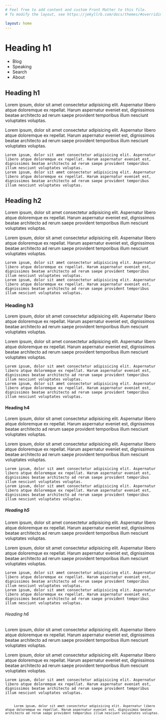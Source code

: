 ```yaml
---
# Feel free to add content and custom Front Matter to this file.
# To modify the layout, see https://jekyllrb.com/docs/themes/#overriding-theme-defaults

layout: home
---
```


<div class="nav">
    <h1>Heading h1</h1>
    <ul>
        <li>Blog</li>
        <li>Speaking</li>
        <li>Search</li>
        <li>About</li>
    </ul>
</div>

<section>
    <h1>Heading h1</h1>
    <p>Lorem ipsum, dolor sit amet consectetur adipisicing elit. Aspernatur libero atque doloremque ex repellat. Harum aspernatur eveniet est, dignissimos beatae architecto ad rerum saepe provident temporibus illum nesciunt voluptates voluptas.</p>
    <p>Lorem ipsum, dolor sit amet consectetur adipisicing elit. Aspernatur libero atque doloremque ex repellat. Harum aspernatur eveniet est, dignissimos beatae architecto ad rerum saepe provident temporibus illum nesciunt voluptates voluptas.</p>
    <code>Lorem ipsum, dolor sit amet consectetur adipisicing elit. Aspernatur libero atque doloremque ex repellat. Harum aspernatur eveniet est, dignissimos beatae architecto ad rerum saepe provident temporibus illum nesciunt voluptates voluptas.</code>
    <br>
    <code>Lorem ipsum, dolor sit amet consectetur adipisicing elit. Aspernatur libero atque doloremque ex repellat. Harum aspernatur eveniet est, dignissimos beatae architecto ad rerum saepe provident temporibus illum nesciunt voluptates voluptas.</code>
</section>

<section>
    <h2>Heading h2</h2>
    <p>Lorem ipsum, dolor sit amet consectetur adipisicing elit. Aspernatur libero atque doloremque ex repellat. Harum aspernatur eveniet est, dignissimos beatae architecto ad rerum saepe provident temporibus illum nesciunt voluptates voluptas.</p>
    <p>Lorem ipsum, dolor sit amet consectetur adipisicing elit. Aspernatur libero atque doloremque ex repellat. Harum aspernatur eveniet est, dignissimos beatae architecto ad rerum saepe provident temporibus illum nesciunt voluptates voluptas.</p>
    <code>Lorem ipsum, dolor sit amet consectetur adipisicing elit. Aspernatur libero atque doloremque ex repellat. Harum aspernatur eveniet est, dignissimos beatae architecto ad rerum saepe provident temporibus illum nesciunt voluptates voluptas.</code>
    <br>
    <code>Lorem ipsum, dolor sit amet consectetur adipisicing elit. Aspernatur libero atque doloremque ex repellat. Harum aspernatur eveniet est, dignissimos beatae architecto ad rerum saepe provident temporibus illum nesciunt voluptates voluptas.</code>
</section>

<section>
    <h3>Heading h3</h3>
    <p>Lorem ipsum, dolor sit amet consectetur adipisicing elit. Aspernatur libero atque doloremque ex repellat. Harum aspernatur eveniet est, dignissimos beatae architecto ad rerum saepe provident temporibus illum nesciunt voluptates voluptas.</p>
    <p>Lorem ipsum, dolor sit amet consectetur adipisicing elit. Aspernatur libero atque doloremque ex repellat. Harum aspernatur eveniet est, dignissimos beatae architecto ad rerum saepe provident temporibus illum nesciunt voluptates voluptas.</p>
    <code>Lorem ipsum, dolor sit amet consectetur adipisicing elit. Aspernatur libero atque doloremque ex repellat. Harum aspernatur eveniet est, dignissimos beatae architecto ad rerum saepe provident temporibus illum nesciunt voluptates voluptas.</code>
    <br>
    <code>Lorem ipsum, dolor sit amet consectetur adipisicing elit. Aspernatur libero atque doloremque ex repellat. Harum aspernatur eveniet est, dignissimos beatae architecto ad rerum saepe provident temporibus illum nesciunt voluptates voluptas.</code>
</section>

<section>
    <h4>Heading h4</h4>
    <p>Lorem ipsum, dolor sit amet consectetur adipisicing elit. Aspernatur libero atque doloremque ex repellat. Harum aspernatur eveniet est, dignissimos beatae architecto ad rerum saepe provident temporibus illum nesciunt voluptates voluptas.</p>
    <p>Lorem ipsum, dolor sit amet consectetur adipisicing elit. Aspernatur libero atque doloremque ex repellat. Harum aspernatur eveniet est, dignissimos beatae architecto ad rerum saepe provident temporibus illum nesciunt voluptates voluptas.</p>
    <code>Lorem ipsum, dolor sit amet consectetur adipisicing elit. Aspernatur libero atque doloremque ex repellat. Harum aspernatur eveniet est, dignissimos beatae architecto ad rerum saepe provident temporibus illum nesciunt voluptates voluptas.</code>
    <br>
    <code>Lorem ipsum, dolor sit amet consectetur adipisicing elit. Aspernatur libero atque doloremque ex repellat. Harum aspernatur eveniet est, dignissimos beatae architecto ad rerum saepe provident temporibus illum nesciunt voluptates voluptas.</code>
</section>

<section>
    <h5>Heading h5</h5>
    <p>Lorem ipsum, dolor sit amet consectetur adipisicing elit. Aspernatur libero atque doloremque ex repellat. Harum aspernatur eveniet est, dignissimos beatae architecto ad rerum saepe provident temporibus illum nesciunt voluptates voluptas.</p>
    <p>Lorem ipsum, dolor sit amet consectetur adipisicing elit. Aspernatur libero atque doloremque ex repellat. Harum aspernatur eveniet est, dignissimos beatae architecto ad rerum saepe provident temporibus illum nesciunt voluptates voluptas.</p>
    <code>Lorem ipsum, dolor sit amet consectetur adipisicing elit. Aspernatur libero atque doloremque ex repellat. Harum aspernatur eveniet est, dignissimos beatae architecto ad rerum saepe provident temporibus illum nesciunt voluptates voluptas.</code>
    <br>
    <code>Lorem ipsum, dolor sit amet consectetur adipisicing elit. Aspernatur libero atque doloremque ex repellat. Harum aspernatur eveniet est, dignissimos beatae architecto ad rerum saepe provident temporibus illum nesciunt voluptates voluptas.</code>
</section>

<section>
    <h6>Heading h6</h6>
    <p>Lorem ipsum, dolor sit amet consectetur adipisicing elit. Aspernatur libero atque doloremque ex repellat. Harum aspernatur eveniet est, dignissimos beatae architecto ad rerum saepe provident temporibus illum nesciunt voluptates voluptas.</p>
    <p>Lorem ipsum, dolor sit amet consectetur adipisicing elit. Aspernatur libero atque doloremque ex repellat. Harum aspernatur eveniet est, dignissimos beatae architecto ad rerum saepe provident temporibus illum nesciunt voluptates voluptas.</p>
    <code>Lorem ipsum, dolor sit amet consectetur adipisicing elit. Aspernatur libero atque doloremque ex repellat. Harum aspernatur eveniet est, dignissimos beatae architecto ad rerum saepe provident temporibus illum nesciunt voluptates voluptas.</codcode>
    <br>
    <code>Lorem ipsum, dolor sit amet consectetur adipisicing elit. Aspernatur libero atque doloremque ex repellat. Harum aspernatur eveniet est, dignissimos beatae architecto ad rerum saepe provident temporibus illum nesciunt voluptates voluptas.</codcode>
</section>


